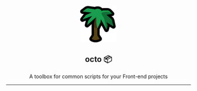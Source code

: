 <p align="center">
  <img width="100" src="./public/assets/palm_tree.png" />
</p>
<div align="center">
<h2>octo 📦</h2>
<p>A toolbox for common scripts for your Front-end projects</p>
</div>

---
